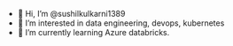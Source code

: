 - 👋 Hi, I’m @sushilkulkarni1389
- 👀 I’m interested in data engineering, devops, kubernetes
- 🌱 I’m currently learning Azure databricks.


<!---
sushilkulkarni1389/sushilkulkarni1389 is a ✨ special ✨ repository because its `README.md` (this file) appears on your GitHub profile.
You can click the Preview link to take a look at your changes.
--->

